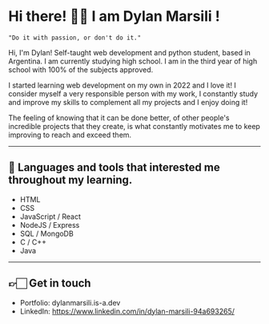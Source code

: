 # Hi there! 👋🏻 I am Dylan Marsili !

```
"Do it with passion, or don't do it."
```

Hi, I'm Dylan! Self-taught web development and python student, based in Argentina. I am currently studying high school. I am in the third year of high school with 100% of the subjects approved.

I started learning web development on my own in 2022 and I love it! I consider myself a very responsible person with my work, I constantly study and improve my skills to complement all my projects and I enjoy doing it!

The feeling of knowing that it can be done better, of other people's incredible projects that they create, is what constantly motivates me to keep improving to reach and exceed them.


---

## 🧰 Languages and tools that interested me throughout my learning.
* HTML
* CSS
* JavaScript / React
* NodeJS / Express
* SQL / MongoDB
* C / C++
* Java

---
## 👉🏻 Get in touch

* Portfolio: dylanmarsili.is-a.dev
* LinkedIn: https://www.linkedin.com/in/dylan-marsili-94a693265/

<!--
🧰  Toolbox

<img src="https://github.com/devicons/devicon/blob/master/icons/c/c-plain.svg" alt="C logo" width="50px" height="50px" />   <img src="https://github.com/devicons/devicon/blob/master/icons/cplusplus/cplusplus-plain.svg" alt="Cplusplus logo" width="50px" height="50px" />   <img src="https://github.com/devicons/devicon/blob/master/icons/html5/html5-plain.svg" alt="HTML5 logo" width="50px" height="50px" />   <img src="https://github.com/devicons/devicon/blob/master/icons/css3/css3-plain.svg" alt="CSS3 logo" width="50px" height="50px" />   <img src="https://github.com/devicons/devicon/blob/master/icons/javascript/javascript-original.svg" alt="Javascript logo" width="50px" height="50px" /><img src="https://github.com/devicons/devicon/blob/master/icons/nodejs/nodejs-plain-wordmark.svg" alt="NodeJS logo" width="50px" height="50px" />   <img src="https://github.com/devicons/devicon/blob/master/icons/express/express-original-wordmark.svg" alt="Express logo" width="50px" height="50px" />   <img src="https://github.com/devicons/devicon/blob/master/icons/mongodb/mongodb-plain.svg" alt="Express logo" width="50px" height="50px" />   <img src="https://github.com/devicons/devicon/blob/master/icons/microsoftsqlserver/microsoftsqlserver-plain.svg" alt="SQL Server logo" width="50px" height="50px" />  <img src="https://github.com/devicons/devicon/blob/master/icons/git/git-original-wordmark.svg" alt="Git logo" width="50px" height="50px" />
-->

<!--
**EzeSandes/EzeSandes** is a ✨ _special_ ✨ repository because its `README.md` (this file) appears on your GitHub profile.

Here are some ideas to get you started:

- 🔭 I’m currently working on ...
- 🌱 I’m currently learning ...
- 👯 I’m looking to collaborate on ...
- 🤔 I’m looking for help with ...
- 💬 Ask me about ...
- 📫 How to reach me: ...
- 😄 Pronouns: ...
- ⚡ Fun fact: ...
-->
